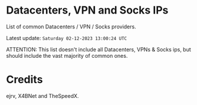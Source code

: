 # Datacenters, VPN and Socks IPs
 
List of common Datacenters / VPN / Socks providers. 

Latest update: `Saturday 02-12-2023 13:00:24 UTC` 

ATTENTION: This list doesn't include all Datacenters, VPNs & Socks ips, 
but should include the vast majority of common ones.

# Credits
ejrv, X4BNet and TheSpeedX.
